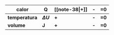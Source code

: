 | calor           | Q              | [[note-38\|**+**]] | **-** | =0     |
| --------------- | -------------- | ------------------ | ----- | ------ |
| **temperatura** | **$\Delta U$** | **+**              | **-** | **=0** |
| **volume**      | **J**          | **+**              | **-** | **=0** |

